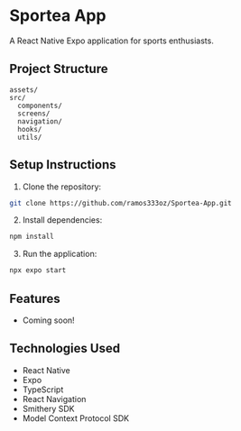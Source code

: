# Sportea App

A React Native Expo application for sports enthusiasts.

## Project Structure

```
assets/
src/
  components/
  screens/
  navigation/
  hooks/
  utils/
```

## Setup Instructions

1. Clone the repository:
```bash
git clone https://github.com/ramos333oz/Sportea-App.git
```

2. Install dependencies:
```bash
npm install
```

3. Run the application:
```bash
npx expo start
```

## Features

- Coming soon!

## Technologies Used

- React Native
- Expo
- TypeScript
- React Navigation
- Smithery SDK
- Model Context Protocol SDK 
